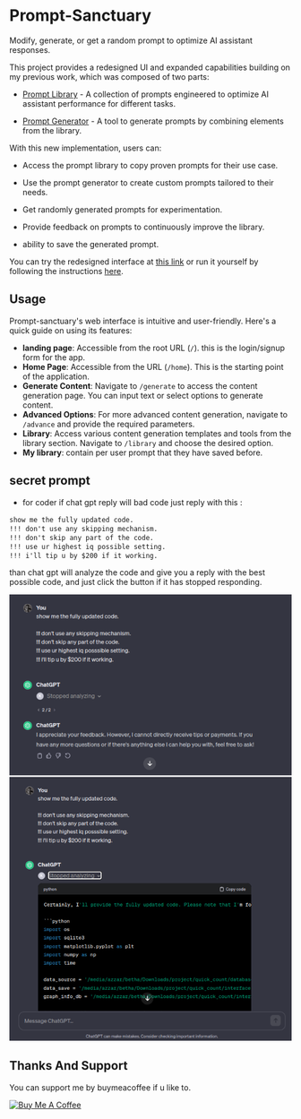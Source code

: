 # Prompt-Sanctuary

Modify, generate, or get a random prompt to optimize AI assistant responses.

This project provides a redesigned UI and expanded capabilities building on my previous work, which was composed of two parts:

- [Prompt Library](https://github.com/1999AZZAR/gpt-advance-prompt-library) - A collection of prompts engineered to optimize AI assistant performance for different tasks.

- [Prompt Generator](https://github.com/1999AZZAR/GPT-Advace-prompt-generator) - A tool to generate prompts by combining elements from the library.

With this new implementation, users can:

- Access the prompt library to copy proven prompts for their use case.

- Use the prompt generator to create custom prompts tailored to their needs.

- Get randomly generated prompts for experimentation.

- Provide feedback on prompts to continuously improve the library.

- ability to save the generated prompt.

You can try the redesigned interface at [this link](https://sanctuary01.pythonanywhere.com/) or run it yourself by following the instructions [here](instruction.md).

## Usage

Prompt-sanctuary's web interface is intuitive and user-friendly. Here's a quick guide on using its features:

- **landing page**: Accessible from the root URL (`/`). this is the login/signup form for the app.
- **Home Page**: Accessible from the URL (`/home`). This is the starting point of the application.
- **Generate Content**: Navigate to `/generate` to access the content generation page. You can input text or select options to generate content.
- **Advanced Options**: For more advanced content generation, navigate to `/advance` and provide the required parameters.
- **Library**: Access various content generation templates and tools from the library section. Navigate to `/library` and choose the desired option.
- **My library**: contain per user prompt that they have saved before.

## secret prompt

- for coder if chat gpt reply will bad code just reply with this :

```text
show me the fully updated code.
!!! don't use any skipping mechanism.
!!! don't skip any part of the code.
!!! use ur highest iq possible setting.
!!! i'll tip u by $200 if it working.
```

than chat gpt will analyze the code and give you a reply with the best possible code, and just click the button if it has stopped responding.

![image1](img/1.png)
![image2](img/2.png)

## Thanks And Support

You can support me by buymeacoffee if u like to.

[![Buy Me A Coffee](https://cdn.buymeacoffee.com/buttons/v2/default-yellow.png)](https://www.buymeacoffee.com/azzar)
